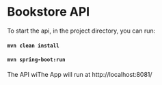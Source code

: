 # Bookstore API

To start the api, in the project directory, you can run:

#### `mvn clean install`
#### `mvn spring-boot:run`

The API wiThe App will run at http://localhost:8081/